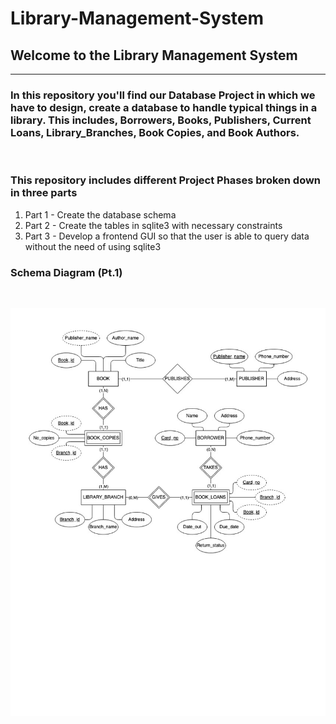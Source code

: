 #   Library-Management-System

## Welcome to the Library Management System
---
### In this repository you'll find our Database Project in which we have to design, create a database to handle typical things in a library. This includes, Borrowers, Books, Publishers, Current Loans, Library_Branches, Book Copies, and Book Authors. 

<br>

### This repository includes different Project Phases broken down in three parts
1. Part 1 - Create the database schema
2. Part 2 - Create the tables in sqlite3 with necessary constraints
3. Part 3 - Develop a frontend GUI so that the user is able to query data without the need of using sqlite3

### Schema Diagram (Pt.1)
<br>

![picture alt](./Project_2.jpg "Title is optional")
